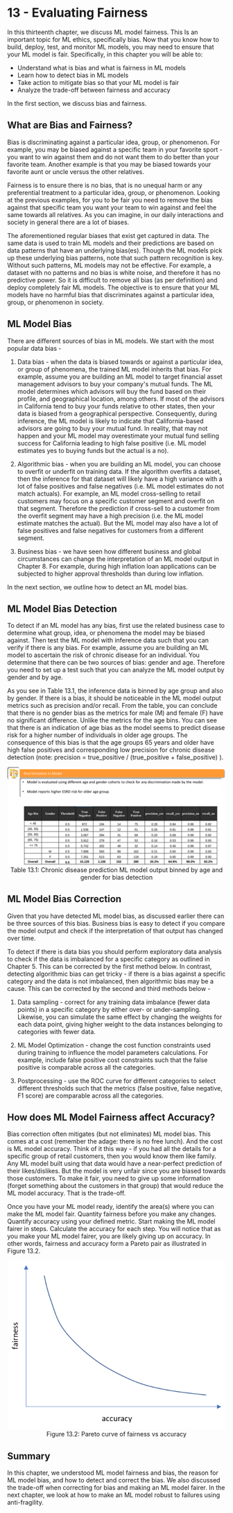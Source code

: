 # 13 - Evaluating Fairness


In this thirteenth chapter, we discuss ML model fairness. This Is an important topic for ML ethics, specifically bias. Now that you know how to build, deploy, test, and monitor ML models, you may need to ensure that your ML model is fair. Specifically, in this chapter you will be able to:

-   Understand what is bias and what is fairness in ML models
-   Learn how to detect bias in ML models
-   Take action to mitigate bias so that your ML model is fair
-   Analyze the trade-off between fairness and accuracy


In the first section, we discuss bias and fairness.


##  What are Bias and Fairness?


Bias is discriminating against a particular idea, group, or phenomenon. For example, you may be biased against a specific team in your favorite sport - you want to win against them and do not want them to do better than your favorite team. Another example is that you may be biased towards your favorite aunt or uncle versus the other relatives.


Fairness is to ensure there is no bias, that is no unequal harm or any preferential treatment to a particular idea, group, or phenomenon. Looking at the previous examples, for you to be fair you need to remove the bias against that specific team you want your team to win against and feel the same towards all relatives. As you can imagine, in our daily interactions and society in general there are a lot of biases.


The aforementioned regular biases that exist get captured in data. The same data is used to train ML models and their predictions are based on data patterns that have an underlying bias(es). Though the ML models pick up these underlying bias patterns, note that such pattern recognition is key. Without such patterns, ML models may not be effective. For example, a dataset with no patterns and no bias is white noise, and therefore it has no predictive power. So it is difficult to remove all bias (as per definition) and deploy completely fair ML models. The objective is to ensure that your ML models have no harmful bias that discriminates against a particular idea, group, or phenomenon in society.


##  ML Model Bias


There are different sources of bias in ML models. We start with the most popular data bias -

1.   Data bias - when the data is biased towards or against a particular idea, or group of phenomena, the trained ML model inherits that bias.  For example, assume you are building an ML model to target financial asset management advisors to buy your company's mutual funds. The ML model determines which advisors will buy the fund based on their profile, and geographical location, among others. If most of the advisors in California tend to buy your funds relative to other states, then your data is biased from a geographical perspective. Consequently, during inference, the ML model is likely to indicate that California-based advisors are going to buy your mutual fund. In reality, that may not happen and your ML model may overestimate your mutual fund selling success for California leading to high false positive (i.e. ML model estimates yes to buying funds but the actual is a no).


1.   Algorithmic bias - when you are building an ML model, you can choose to overfit or underfit on training data. If the algorithm overfits a dataset, then the inference for that dataset will likely have a high variance with a lot of false positives and false negatives (i.e. ML model estimates do not match actuals). For example, an ML model cross-selling to retail customers may focus on a specific customer segment and overfit on that segment. Therefore the prediction if cross-sell to a customer from the overfit segment may have a high precision (i.e. the ML model estimate matches the actual). But the ML model may also have a lot of false positives and false negatives for customers from a different segment.


1.   Business bias - we have seen how different business and global circumstances can change the interpretation of an ML model output in Chapter 8. For example, during high inflation loan applications can be subjected to higher approval thresholds than during low inflation.


In the next section, we outline how to detect an ML model bias.


##  ML Model Bias Detection


To detect if an ML model has any bias, first use the related business case to determine what group, idea, or phenomena the model may be biased against. Then test the ML model with inference data such that you can verify if there is any bias. For example, assume you are building an ML model to ascertain the risk of chronic disease for an individual. You determine that there can be two sources of bias: gender and age. Therefore you need to set up a test such that you can analyze the ML model output by gender and by age.


As you see in Table 13.1, the inference data is binned by age group and also by gender. If there is a bias, it should be noticeable in the ML model output metrics such as precision and/or recall. From the table, you can conclude that there is no gender bias as the metrics for male (M) and female (F) have no significant difference. Unlike the metrics for the age bins. You can see that there is an indication of age bias as the model seems to predict disease risk for a higher number of individuals in older age groups. The consequence of this bias is that the age groups 65 years and older have high false positives and corresponding low precision for chronic disease detection (note:   precision = true_positive / (true_positive + false_positive)  ).



<!-- <p align="center">
  <img src="images/images13/image2.png" alt="Alt text" width="100%" />
  <br>
  <em>Table 13.1: Chronic disease prediction ML model output binned by age and gender for bias detection
</em>
</p> -->

<center>

![](images/images13/image2.png)
Table 13.1: Chronic disease prediction ML model output binned by age and gender for bias detection

</center>




##  ML Model Bias Correction


Given that you have detected ML model bias, as discussed earlier there can be three sources of this bias. Business bias is easy to detect if you compare the model output and check if the interpretation of that output has changed over time.


To detect if there is data bias you should perform exploratory data analysis to check if the data is imbalanced for a specific category as outlined in Chapter 5. This can be corrected by the first method below. In contrast, detecting algorithmic bias can get tricky - if there is a bias against a specific category and the data is not imbalanced, then algorithmic bias may be a cause. This can be corrected by the second and third methods below -

1.   Data sampling - correct for any training data imbalance (fewer data points) in a specific category by either over- or under-sampling. Likewise, you can simulate the same effect by changing the weights for each data point, giving higher weight to the data instances belonging to categories with fewer data.


1.   ML Model Optimization - change the cost function constraints used during training to influence the model parameters calculations. For example, include false positive cost constraints such that the false positive is comparable across all the categories.


1.   Postprocessing - use the ROC curve for different categories to select different thresholds such that the metrics (false positive, false negative, F1 score) are comparable across all the categories.


##  How does ML Model Fairness affect Accuracy?


Bias correction often mitigates (but not eliminates) ML model bias. This comes at a cost (remember the adage: there is no free lunch). And the cost is ML model accuracy. Think of it this way - if you had all the details for a specific group of retail customers, then you would know them like family. Any ML model built using that data would have a near-perfect prediction of their likes/dislikes. But the model is very unfair since you are biased towards those customers. To make it fair, you need to give up some information (forget something about the customers in that group) that would reduce the ML model accuracy. That is the trade-off.


Once you have your ML model ready, identify the area(s) where you can make the ML model fair. Quantity fairness before you make any changes. Quantify accuracy using your defined metric. Start making the ML model fairer in steps. Calculate the accuracy for each step. You will notice that as you make your ML model fairer, you are likely giving up on accuracy. In other words, fairness and accuracy form a Pareto pair as illustrated in Figure 13.2.



<!-- <p align="center">
  <img src="images/images13/image1.png" alt="Alt text" width="80%" />
  <br>
  <em>Figure 13.1: Pareto curve of fairness vs accuracy
</em>
</p> -->


<center>

![](images/images13/image1.png)
Figure 13.2: Pareto curve of fairness vs accuracy

</center>


## Summary


In this chapter, we understood ML model fairness and bias, the reason for ML model bias, and how to detect and correct the bias. We also discussed the trade-off when correcting for bias and making an ML model fairer. In the next chapter, we look at how to make an ML model robust to failures using anti-fragility.
